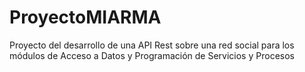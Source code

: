 # ProyectoMIARMA
Proyecto del desarrollo de una API Rest sobre una red social para los módulos de Acceso a Datos y Programación de Servicios y Procesos
